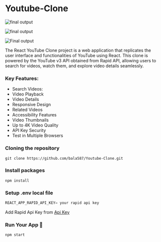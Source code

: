 # Youtube-Clone

![final output ](https://i.pinimg.com/originals/b7/09/33/b70933d09bcdf9de9c5ae7d4f03814bd.jpg)

![final output ](https://i.pinimg.com/originals/85/9f/57/859f575610a619455fcf031978aa423d.jpg)

![Final output](https://i.pinimg.com/originals/29/27/23/29272332855dfa268dcc5c1f22735f26.jpg)


The React YouTube Clone project is a web application that replicates the user interface and functionalities of YouTube using React. This clone is powered by the YouTube v3 API obtained from Rapid API, allowing users to search for videos, watch them, and explore video details seamlessly.
 
### Key Features:
- Search Videos:
- Video Playback
- Video Details
- Responsive Design
- Related Videos
- Accessibility Features
- Video Thumbnails
- Up to 4K Video Quality
- API Key Security
- Test in Multiple Browsers

 ### Cloning the repository

```shell
git clone https://github.com/bala587/Youtube-Clone.git
```

### Install packages 

```shell
npm install
```

### Setup .env local file

```js
REACT_APP_RAPID_API_KEY= your rapid api key
```
Add Rapid Api Key from  [Api Key](https://rapidapi.com/ytdlfree/api/youtube-v31/)

### Run Your App 🚀

``` shell
npm start
```
